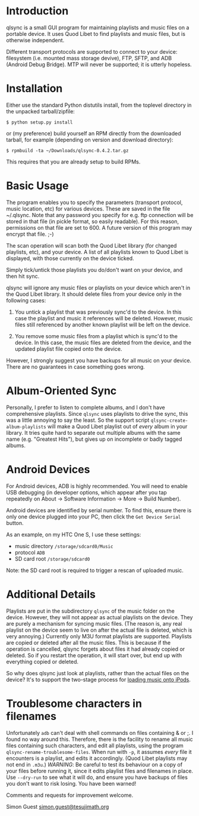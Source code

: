 Introduction
============

qlsync is a small GUI program for maintaining playlists and music
files on a portable device.  It uses Quod Libet to find playlists and
music files, but is otherwise independent.

Different transport protocols are supported to connect to your device:
filesystem (i.e. mounted mass storage devive), FTP, SFTP, and ADB
(Android Debug Bridge).  MTP will never be supported; it is utterly
hopeless.

Installation
============

Either use the standard Python distutils install, from the toplevel
directory in the unpacked tarball/zipfile:

    $ python setup.py install

or (my preference) build yourself an RPM directly from the downloaded
tarball, for example (depending on version and download directory):

    $ rpmbuild -ta ~/Downloads/qlsync-0.4.2.tar.gz

This requires that you are already setup to build RPMs.

Basic Usage
===========

The program enables you to specify the parameters (transport protocol,
music location, etc) for various devices.  These are saved in the file
~/.qlsync.  Note that any password you specify for e.g. ftp connection
will be stored in that file (in pickle format, so easily readable).
For this reason, permissions on that file are set to 600.  A future
version of this program may encrypt that file.  ;-)

The scan operation will scan both the Quod Libet library (for changed
playlists, etc), and your device.  A list of all playlists known to
Quod Libet is displayed, with those currently on the device ticked.

Simply tick/untick those playlists you do/don't want on your device,
and then hit sync.

qlsync will ignore any music files or playlists on your device which
aren't in the Quod Libet library.  It should delete files from your
device only in the following cases:

   1. You untick a playlist that was previously sync'd to the device.
      In this case the playlist and music it references will be
      deleted.  However, music files still referenced by another known
      playlist will be left on the device.

   2. You remove some music files from a playlist which is sync'd to
      the device.  In this case, the music files are deleted from the
      device, and the updated playlist file copied onto the device.

However, I strongly suggest you have backups for all music on your
device.  There are no guarantees in case something goes wrong.

Album-Oriented Sync
===================

Personally, I prefer to listen to complete albums, and I don't have
comprehensive playlists.  Since `qlsync` uses playlists to drive the
sync, this was a little annoying to say the least.  So the support
script `qlsync-create-album-playlists` will make a Quod Libet playlist
out of *every* album in your library.  It tries quite hard to separate
out multiple albums with the same name (e.g. "Greatest Hits"), but
gives up on incomplete or badly tagged albums.

Android Devices
===============
For Android devices, ADB is highly recommended.  You will need to
enable USB debugging (in developer options, which appear after you tap
repeatedly on About -> Software Information -> More -> Build Number).

Android devices are identified by serial number.  To find this, ensure
there is only one device plugged into your PC, then click the `Get
Device Serial` button.

As an example, on my HTC One S, I use these settings:

* music directory `/storage/sdcard0/Music`
* protocol `ADB`
* SD card root `/storage/sdcard0`

Note: the SD card root is required to trigger a rescan of uploaded music.

Additional Details
==================

Playlists are put in the subdirectory `qlsync` of the music folder on
the device.  However, they will not appear as actual playlists on the
device.  They are purely a mechanism for syncing music files.  (The
reason is, any real playlist on the device seem to live on after the
actual file is deleted, which is very annoying.)  Currently only M3U
format playlists are supported.  Playlists are copied or deleted after
all the music files.  This is because if the operation is cancelled,
qlsync forgets about files it had already copied or deleted.  So if
you restart the operation, it will start over, but end up with
everything copied or deleted.

So why does qlsync just look at playlists, rather than the actual
files on the device?  It's to support the two-stage process for
[loading music onto iPods](README.iPod.md).

Troublesome characters in filenames
===================================

Unfortunately `adb` can't deal with shell commands on files containing
& or ;.  I found no way around this.  Therefore, there is the facility
to rename all music files containing such characters, and edit all
playlists, using the program `qlsync-rename-troublesome-files`.  When
run with `-p`, it assumes *every* file it encounters is a playlist,
and edits it accordingly.  (Quod Libet playlists may not end in
`.m3u`.)  *WARNING*: Be careful to test its behaviour on a copy of
your files before running it, since it edits playlist files and
filenames in place.  Use `--dry-run` to see what it will do, and
ensure you have backups of files you don't want to risk losing.  You
have been warned!

Comments and requests for improvement welcome.

Simon Guest <simon.guest@tesujimath.org>
